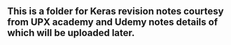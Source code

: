 ## This is a folder for Keras revision notes courtesy from UPX academy and Udemy notes details of which will be uploaded later.
